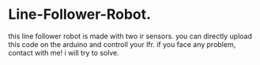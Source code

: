 # Line-Follower-Robot.
this line follower robot is made with two ir sensors.
you can directly upload this code on the arduino and controll your lfr.
if you face any problem, contact with me! i will try to solve.
